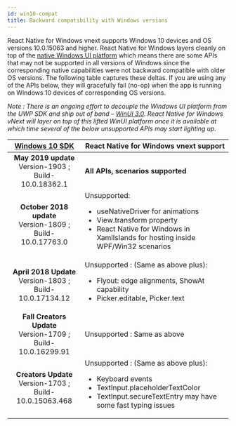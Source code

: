 ```yaml
---
id: win10-compat
title: Backward compatibility with Windows versions
---
```


React Native for Windows vnext supports Windows 10 devices and OS versions 10.0.15063 and higher. React Native for Windows layers cleanly on top of the [native Windows UI platform](https://github.com/microsoft/microsoft-ui-xaml) which means there are some APIs that may not be supported in all versions of Windows since the corresponding native capabilities were not backward compatible with older OS versions. The following table captures these deltas. If you are using any of the APIs below, they will gracefully fail (no-op) when the app is running on Windows 10 devices of corresponding OS versions.

_Note : There is an ongoing effort to decouple the Windows UI platform from the UWP SDK and ship out of band – [WinUI 3.0](https://github.com/microsoft/microsoft-ui-xaml/blob/master/docs/roadmap.md#winui-3-q4-2019---2020). React Native for Windows vNext will layer on top of this lifted WinUI platform once it is available at which time several of the below unsupported APIs may start lighting up._

| [Windows 10 SDK](https://developer.microsoft.com/en-us/windows/downloads/sdk-archive) | React Native for Windows vnext support                                                                                                                                          |
| :-----------------------------------------------------------------------------------: | ------------------------------------------------------------------------------------------------------------------------------------------------------------------------------- |
|               **May 2019 update**<br> Version-1903 ; Build-10.0.18362.1               | **All APIs, scenarios supported**                                                                                                                                               |
|             **October 2018 update**<br> Version-1809 ; Build-10.0.17763.0             | Unsupported: <ul><li>useNativeDriver for animations</li><li>View.transform property</li><li>React Native for Windows in XamlIslands for hosting inside WPF/Win32 scenarios</li> |
|             **April 2018 Update**<br> Version-1803 ; Build-10.0.17134.12              | Unsupported : (Same as above plus): <ul><li>Flyout: edge alignments, ShowAt capability</li><li>Picker.editable, Picker.text</li>                                                |
|            **Fall Creators Update**<br> Version-1709 ; Build-10.0.16299.91            | Unsupported : Same as above                                                                                                                                                     |
|              **Creators Update**<br> Version-1703 ; Build-10.0.15063.468              | Unsupported : (Same as above plus): <ul><li>Keyboard events</li><li>TextInput.placeholderTextColor</li><li>TextInput.secureTextEntry may have some fast typing issues</li>      |
